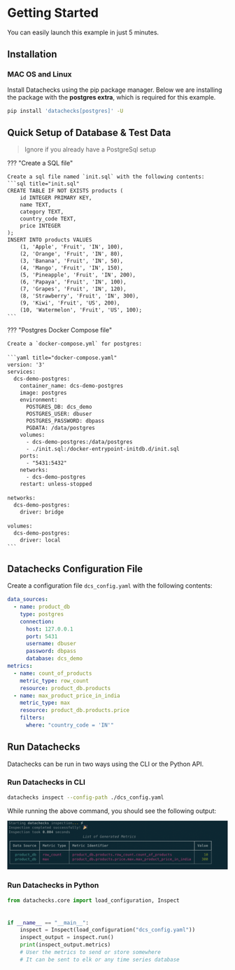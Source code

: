 # **Getting Started**

You can easily launch this example in just 5 minutes.

## Installation

### MAC OS and Linux

Install Datachecks using the pip package manager.
Below we are installing the package with the **postgres extra**, which is required for this example.

```bash
pip install 'datachecks[postgres]' -U
```
## Quick Setup of Database & Test Data
> Ignore if you already have a PostgreSql setup

??? "Create a SQL file"

    Create a sql file named `init.sql` with the following contents:
    ```sql title="init.sql"
    CREATE TABLE IF NOT EXISTS products (
        id INTEGER PRIMARY KEY,
        name TEXT,
        category TEXT,
        country_code TEXT,
        price INTEGER
    );
    INSERT INTO products VALUES
        (1, 'Apple', 'Fruit', 'IN', 100),
        (2, 'Orange', 'Fruit', 'IN', 80),
        (3, 'Banana', 'Fruit', 'IN', 50),
        (4, 'Mango', 'Fruit', 'IN', 150),
        (5, 'Pineapple', 'Fruit', 'IN', 200),
        (6, 'Papaya', 'Fruit', 'IN', 100),
        (7, 'Grapes', 'Fruit', 'IN', 120),
        (8, 'Strawberry', 'Fruit', 'IN', 300),
        (9, 'Kiwi', 'Fruit', 'US', 200),
        (10, 'Watermelon', 'Fruit', 'US', 100);
    ```

??? "Postgres Docker Compose file"


    Create a `docker-compose.yml` for postgres:

    ```yaml title="docker-compose.yaml"
    version: '3'
    services:
      dcs-demo-postgres:
        container_name: dcs-demo-postgres
        image: postgres
        environment:
          POSTGRES_DB: dcs_demo
          POSTGRES_USER: dbuser
          POSTGRES_PASSWORD: dbpass
          PGDATA: /data/postgres
        volumes:
          - dcs-demo-postgres:/data/postgres
          - ./init.sql:/docker-entrypoint-initdb.d/init.sql
        ports:
          - "5431:5432"
        networks:
          - dcs-demo-postgres
        restart: unless-stopped

    networks:
      dcs-demo-postgres:
        driver: bridge

    volumes:
      dcs-demo-postgres:
        driver: local
    ```

## Datachecks Configuration File

Create a configuration file `dcs_config.yaml` with the following contents:

```yaml title="dcs_config.yaml"
data_sources:
  - name: product_db
    type: postgres
    connection:
      host: 127.0.0.1
      port: 5431
      username: dbuser
      password: dbpass
      database: dcs_demo
metrics:
  - name: count_of_products
    metric_type: row_count
    resource: product_db.products
  - name: max_product_price_in_india
    metric_type: max
    resource: product_db.products.price
    filters:
      where: "country_code = 'IN'"
```

## Run Datachecks

Datachecks can be run in two ways using the CLI or the Python API.

### Run Datachecks in CLI

```bash
datachecks inspect --config-path ./dcs_config.yaml
```

While running the above command, you should see the following output:

![Getting Started](assets/datachecks_getting_started_cli.png)

### Run Datachecks in Python

```python
from datachecks.core import load_configuration, Inspect


if __name__ == "__main__":
    inspect = Inspect(load_configuration("dcs_config.yaml"))
    inspect_output = inspect.run()
    print(inspect_output.metrics)
    # User the metrics to send or store somewhere
    # It can be sent to elk or any time series database
```